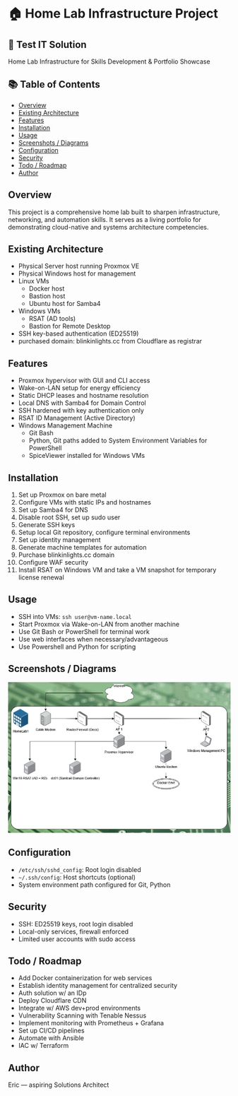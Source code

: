 # 🏠 Home Lab Infrastructure Project

## 📌 Test IT Solution

Home Lab Infrastructure for Skills Development & Portfolio Showcase

## 📚 Table of Contents

- [Overview](#overview)  
- [Existing Architecture](#existing--architecture)  
- [Features](#features)  
- [Installation](#installation)  
- [Usage](#usage)  
- [Screenshots / Diagrams](#screenshots--diagrams)  
- [Configuration](#configuration)  
- [Security](#security)  
- [Todo / Roadmap](#todo--roadmap)    
- [Author](#author)

## Overview

This project is a comprehensive home lab built to sharpen infrastructure, networking, and automation skills. It serves as a living portfolio for demonstrating cloud-native and systems architecture competencies.

## Existing Architecture

- Physical Server host running Proxmox VE  
- Physical Windows host for management  
- Linux VMs
	- Docker host
	- Bastion host
	- Ubuntu host for Samba4
- Windows VMs
	- RSAT (AD tools)
	- Bastion for Remote Desktop
- SSH key-based authentication (ED25519)
- purchased domain: blinkinlights.cc from Cloudflare as registrar

## Features

- Proxmox hypervisor with GUI and CLI access  
- Wake-on-LAN setup for energy efficiency  
- Static DHCP leases and hostname resolution  
- Local DNS with Samba4 for Domain Control
- SSH hardened with key authentication only  
- RSAT ID Management (Active Directory)
- Windows Management Machine
	- Git Bash
	- Python, Git paths added to System Environment Variables for PowerShell
	- SpiceViewer installed for Windows VMs

## Installation

1. Set up Proxmox on bare metal  
2. Configure VMs with static IPs and hostnames  
3. Set up Samba4 for DNS  
4. Disable root SSH, set up sudo user  
5. Generate SSH keys  
6. Setup local Git repository, configure terminal environments  
7. Set up identity management  
8. Generate machine templates for automation  
9. Purchase blinkinlights.cc domain  
10. Configure WAF security  
11. Install RSAT on Windows VM and take a VM snapshot for temporary license renewal  

## Usage

- SSH into VMs: `ssh user@vm-name.local`  
- Start Proxmox via Wake-on-LAN from another machine  
- Use Git Bash or PowerShell for terminal work  
- Use web interfaces when necessary/advantageous  
- Use Powershell and Python for scripting

## Screenshots / Diagrams

[![Homelab Infra Diagram](drawings/Homelab-Infra.png)](drawings/Homelab-Infra.png)

## Configuration

- `/etc/ssh/sshd_config`: Root login disabled  
- `~/.ssh/config`: Host shortcuts (optional)  
- System environment path configured for Git, Python

## Security

- SSH: ED25519 keys, root login disabled  
- Local-only services, firewall enforced  
- Limited user accounts with sudo access

## Todo / Roadmap

- Add Docker containerization for web services
- Establish identity management for centralized security  
- Auth solution w/ an IDp
- Deploy Cloudflare CDN
- Integrate w/ AWS dev+prod environments
- Vulnerability Scanning with Tenable Nessus
- Implement monitoring with Prometheus + Grafana  
- Set up CI/CD pipelines  
- Automate with Ansible
- IAC w/ Terraform

## Author

Eric — aspiring Solutions Architect
